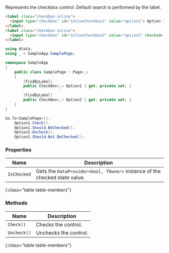 Represents the checkbox control. Default search is performed by the label.

```html
<label class="checkbox-inline">
  <input type="checkbox" id="inlineCheckbox1" value="option1"> Option 1
</label>
<label class="checkbox-inline">
  <input type="checkbox" id="inlineCheckbox2" value="option1" checked> Option 2
</label>
```
```cs
using Atata;
using _ = SampleApp.SamplePage;

namespace SampleApp
{
    public class SamplePage : Page<_>
    {
        [FindByLabel]
        public CheckBox<_> Option1 { get; private set; }

        [FindByLabel]
        public CheckBox<_> Option2 { get; private set; }
    }
}
```
```cs
Go.To<SamplePage>().
    Option1.Check().
    Option1.Should.BeChecked().
    Option2.Uncheck().
    Option2.Should.Not.BeChecked();
```

### Properties

Name | Description
---- | -----------
`IsChecked` | Gets the `DataProvider<bool, TOwner>` instance of the checked state value.
{:class="table table-members"}

### Methods

Name | Description
---- | -----------
`Check()` | Checks the control.
`Uncheck()` | Unchecks the control.
{:class="table table-members"}